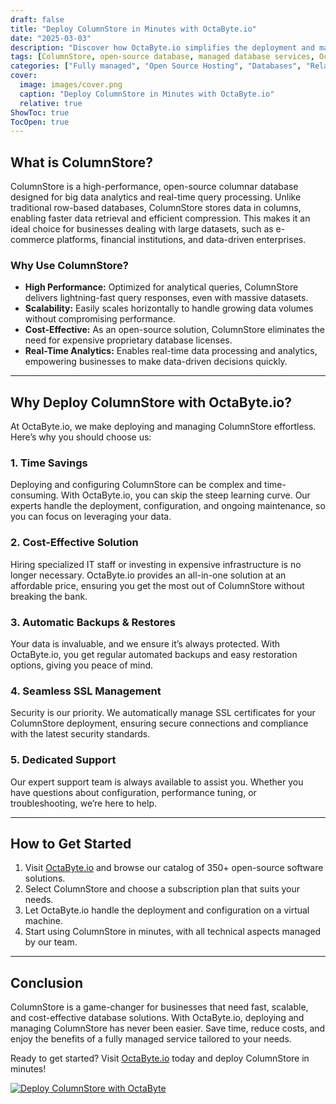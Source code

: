 ```yaml
---
draft: false
title: "Deploy ColumnStore in Minutes with OctaByte.io"
date: "2025-03-03"
description: "Discover how OctaByte.io simplifies the deployment and management of ColumnStore, a powerful open-source database solution. Save time, reduce costs, and enjoy seamless scalability with our fully managed services."
tags: [ColumnStore, open-source database, managed database services, OctaByte, deploy ColumnStore, database management, scalable database, cost-effective database, automatic backups, SSL management, database support]
categories: ["Fully managed", "Open Source Hosting", "Databases", "Relational Databases", "ColumnStore"]
cover:
  image: images/cover.png
  caption: "Deploy ColumnStore in Minutes with OctaByte.io"
  relative: true
ShowToc: true
TocOpen: true
---
```



## What is ColumnStore?

ColumnStore is a high-performance, open-source columnar database designed for big data analytics and real-time query processing. Unlike traditional row-based databases, ColumnStore stores data in columns, enabling faster data retrieval and efficient compression. This makes it an ideal choice for businesses dealing with large datasets, such as e-commerce platforms, financial institutions, and data-driven enterprises.

### Why Use ColumnStore?

- **High Performance:** Optimized for analytical queries, ColumnStore delivers lightning-fast query responses, even with massive datasets.
- **Scalability:** Easily scales horizontally to handle growing data volumes without compromising performance.
- **Cost-Effective:** As an open-source solution, ColumnStore eliminates the need for expensive proprietary database licenses.
- **Real-Time Analytics:** Enables real-time data processing and analytics, empowering businesses to make data-driven decisions quickly.

---

## Why Deploy ColumnStore with OctaByte.io?

At OctaByte.io, we make deploying and managing ColumnStore effortless. Here’s why you should choose us:

### 1. **Time Savings**
Deploying and configuring ColumnStore can be complex and time-consuming. With OctaByte.io, you can skip the steep learning curve. Our experts handle the deployment, configuration, and ongoing maintenance, so you can focus on leveraging your data.

### 2. **Cost-Effective Solution**
Hiring specialized IT staff or investing in expensive infrastructure is no longer necessary. OctaByte.io provides an all-in-one solution at an affordable price, ensuring you get the most out of ColumnStore without breaking the bank.

### 3. **Automatic Backups & Restores**
Your data is invaluable, and we ensure it’s always protected. With OctaByte.io, you get regular automated backups and easy restoration options, giving you peace of mind.

### 4. **Seamless SSL Management**
Security is our priority. We automatically manage SSL certificates for your ColumnStore deployment, ensuring secure connections and compliance with the latest security standards.

### 5. **Dedicated Support**
Our expert support team is always available to assist you. Whether you have questions about configuration, performance tuning, or troubleshooting, we’re here to help.

---

## How to Get Started

1. Visit [OctaByte.io](https://octabyte.io) and browse our catalog of 350+ open-source software solutions.
2. Select ColumnStore and choose a subscription plan that suits your needs.
3. Let OctaByte.io handle the deployment and configuration on a virtual machine.
4. Start using ColumnStore in minutes, with all technical aspects managed by our team.

---

## Conclusion

ColumnStore is a game-changer for businesses that need fast, scalable, and cost-effective database solutions. With OctaByte.io, deploying and managing ColumnStore has never been easier. Save time, reduce costs, and enjoy the benefits of a fully managed service tailored to your needs.

Ready to get started? Visit [OctaByte.io](https://octabyte.io) today and deploy ColumnStore in minutes!

[![Deploy ColumnStore with OctaByte](/images/deploy-on-octabyte.png)](https://octabyte.io/fully-managed-open-source-services/databases/relational-databases/columnstore)